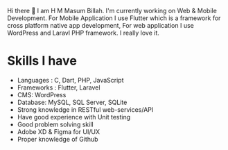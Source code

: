 Hi there 👋
I am H M Masum Billah. I'm currently working on Web & Mobile Development. For Mobile Application I use Flutter which is a framework for cross platform native app development, For web application I use WordPress and Laravl PHP framework. I really love it.

# Skills I have
- Languages : C, Dart, PHP, JavaScript
- Frameworks : Flutter, Laravel
- CMS: WordPress
- Database: MySQL, SQL Server, SQLite
- Strong knowledge in RESTful web-services/API
- Have good experience with Unit testing
- Good problem solving skill
- Adobe XD & Figma for UI/UX
- Proper knowledge of Github
